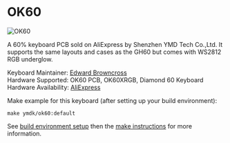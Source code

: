 # OK60

![OK60](https://i.imgur.com/X1rISXS.png)

A 60% keyboard PCB sold on AliExpress by Shenzhen YMD Tech Co.,Ltd.
It supports the same layouts and cases as the GH60 but comes with WS2812 RGB underglow.

Keyboard Maintainer: [Edward Browncross](https://github.com/edwardbrowncross)  
Hardware Supported: OK60 PCB, OK60XRGB, Diamond 60 Keyboard  
Hardware Availability: [AliExpress](https://www.aliexpress.com/store/product/Free-shipping-Pre-soldered-Diode-Resistance-Satan-GH60-PCB-Board-Programmable-DIY-Mechanical-Keyboard-Poker-2/429151_32809893696.html)

Make example for this keyboard (after setting up your build environment):

    make ymdk/ok60:default

See [build environment setup](https://docs.qmk.fm/#/getting_started_build_tools) then the [make instructions](https://docs.qmk.fm/#/getting_started_make_guide) for more information.
